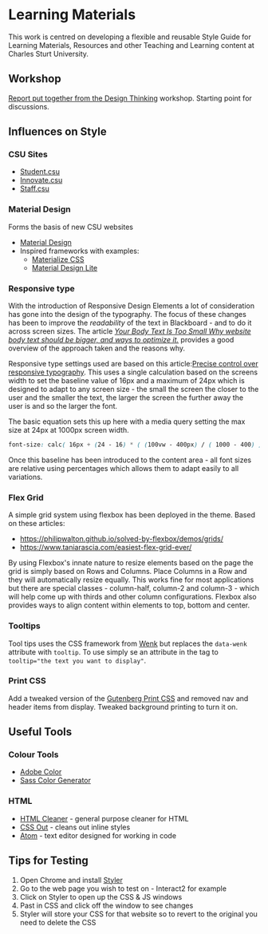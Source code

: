 # Learning Materials

This work is centred on developing a flexible and reusable Style Guide for Learning Materials, Resources and other Teaching and Learning content at Charles Sturt University.

## Workshop

[Report put together from the Design Thinking](https://app.box.com/s/9ujleq2tqqakcjtq08gpdfc73njx0bnh) workshop. Starting point for discussions.

## Influences on Style

### CSU Sites

- [Student.csu](http://student.csu.edu.au)
- [Innovate.csu](http://innovate.csu.edu.au)
- [Staff.csu](http://staff.csu.edu.au)

### Material Design

Forms the basis of new CSU websites

- [Material Design](https://material.io)
- Inspired frameworks with examples:
  - [Materialize CSS](http://materializecss.com)
  - [Material Design Lite](https://getmdl.io/index.html)

### Responsive type

With the introduction of Responsive Design Elements a lot of consideration has gone into the design of the typography. The focus of these changes has been to improve the *readability* of the text in Blackboard - and to do it across screen sizes. The article *[Your Body Text Is Too Small
Why website body text should be bigger, and ways to optimize it.](https://medium.com/@xtianmiller/your-body-text-is-too-small-5e02d36dc902)* provides a good overview of the approach taken and the reasons why.

Responsive type settings used are based on this article:[Precise control over responsive typography](https://madebymike.com.au/writing/precise-control-responsive-typography/). This uses a single calculation based on the screens width to set the baseline value of 16px and a maximum of 24px which is designed to adapt to any screen size - the small the screen the closer to the user and the smaller the text, the larger the screen the further away the user is and so the larger the font.

The basic equation sets this up here with a media query setting the max size at 24px at 1000px screen width.

```css
font-size: calc( 16px + (24 - 16) * ( (100vw - 400px) / ( 1000 - 400) ));
```

Once this baseline has been introduced to the content area - all font sizes are relative using percentages which allows them to adapt easily to all variations.

### Flex Grid

A simple grid system using flexbox has been deployed in the theme. Based on these articles:

- https://philipwalton.github.io/solved-by-flexbox/demos/grids/
- https://www.taniarascia.com/easiest-flex-grid-ever/

By using Flexbox's innate nature to resize elements based on the page the grid is simply based on Rows and Columns. Place Columns in a Row and they will automatically resize equally. This works fine for most applications but there are special classes - column-half, column-2 and column-3 - which will help come up with thirds and other column configurations. Flexbox also provides ways to align content within elements to top, bottom and center.

### Tooltips

Tool tips uses the CSS framework from [Wenk](https://tiaanduplessis.github.io/wenk/) but replaces the ```data-wenk``` attribute with ```tooltip```. To use simply se an attribute in the tag to ```tooltip="the text you want to display"```.

### Print CSS

Add a tweaked version of the [Gutenberg Print CSS](https://github.com/BafS/Gutenberg) and removed nav and header items from display. Tweaked background printing to turn it on. 

## Useful Tools

### Colour Tools

- [Adobe Color](https://color.adobe.com)
- [Sass Color Generator](http://scg.ar-ch.org/)

### HTML

- [HTML Cleaner](https://html-cleaner.com/) - general purpose cleaner for HTML
- [CSS Out](https://uimagine.edu.au/cssout) - cleans out inline styles
- [Atom](https://atom.io) - text editor designed for working in code


## Tips for Testing

1. Open Chrome and install [Styler](https://chrome.google.com/webstore/detail/styler/bogdgcfoocbajfkjjolkmcdcnnellpkb)
2. Go to the web page you wish to test on - Interact2 for example
3. Click on Styler to open up the CSS & JS windows
3. Past in CSS and click off the window to see changes
4. Styler will store your CSS for that website so to revert to the original you need to delete the CSS
